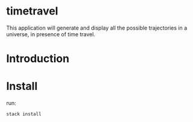# timetravel

This application will generate and display all the possible trajectories in a universe, in presence of time travel.

Introduction
============




Install
=======


run:
```
stack install
```


